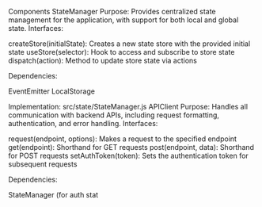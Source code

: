 
Components
StateManager
Purpose:
Provides centralized state management for the application, with support for both local and global state.
Interfaces:

createStore(initialState): Creates a new state store with the provided initial state
useStore(selector): Hook to access and subscribe to store state
dispatch(action): Method to update store state via actions

Dependencies:

EventEmitter
LocalStorage

Implementation: src/state/StateManager.js
APIClient
Purpose:
Handles all communication with backend APIs, including request formatting, authentication, and error handling.
Interfaces:

request(endpoint, options): Makes a request to the specified endpoint
get(endpoint): Shorthand for GET requests
post(endpoint, data): Shorthand for POST requests
setAuthToken(token): Sets the authentication token for subsequent requests

Dependencies:

StateManager (for auth stat
